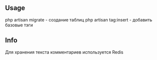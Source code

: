 ## Usage
php artisan migrate - создание таблиц
php artisan tag:insert - добавить базовые тэги
## Info
Для хранения текста комментариев используется Redis
